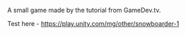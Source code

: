 A small game made by the tutorial from GameDev.tv.

Test here - https://play.unity.com/mg/other/snowboarder-1
